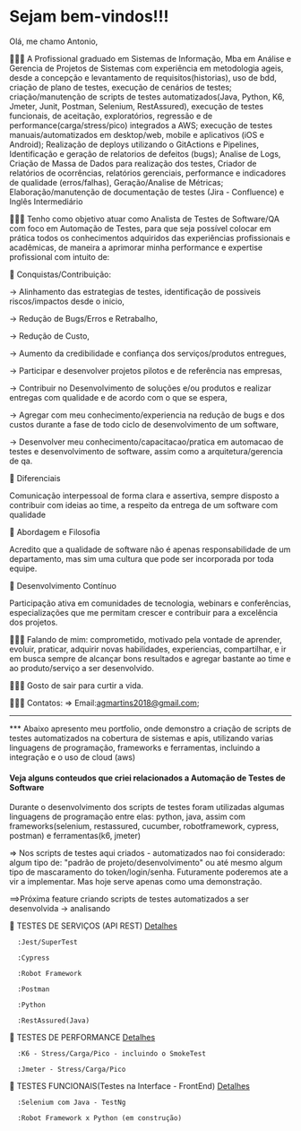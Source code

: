 # Sejam bem-vindos!!!
Olá, me chamo Antonio, 

👨🏻‍💻 A Profissional graduado em Sistemas de Informação, Mba em Análise e Gerencia de Projetos de Sistemas com experiência em metodologia ageis, desde a concepção e levantamento de requisitos(historias), uso de bdd, criação de plano de testes, execução de cenários de testes; criação/manutenção de scripts de testes automatizados(Java, Python, K6, Jmeter, Junit, Postman, Selenium, RestAssured), execução de testes funcionais, de aceitação, exploratórios, regressão e de performance(carga/stress/pico) integrados a AWS; execução de testes manuais/automatizados em desktop/web, mobile e aplicativos (iOS e Android); Realização de deploys utilizando o GitActions e Pipelines, Identificação e geração de relatorios de defeitos (bugs); Analise de Logs, Criação de Massa de Dados para realização dos testes, Criador de relatórios de ocorrências, relatórios gerenciais, performance e indicadores de qualidade (erros/falhas), Geração/Analise de Métricas; Elaboração/manutenção de documentação de testes (Jira - Confluence) e Inglês Intermediário

👨🏻‍💻 Tenho como objetivo atuar como Analista de Testes de Software/QA com foco em Automação de Testes, para que seja possível colocar em prática todos os conhecimentos adquiridos das experiências profissionais e acadêmicas, de maneira a aprimorar minha performance e expertise profissional com intuito de:

🌟 Conquistas/Contribuição:

-> Alinhamento das estrategias de testes, identificação de possiveis riscos/impactos desde o inicio,

-> Redução de Bugs/Erros e Retrabalho,

-> Redução de Custo,

-> Aumento da credibilidade e confiança dos serviços/produtos entregues,

-> Participar e desenvolver projetos pilotos e de referência nas empresas,

-> Contribuir no Desenvolvimento de soluções e/ou produtos e realizar entregas com qualidade e de acordo com o que se espera,

-> Agregar com meu conhecimento/experiencia na redução de bugs e dos custos durante a fase de todo ciclo de desenvolvimento de um software,

-> Desenvolver meu conhecimento/capacitacao/pratica em automacao de testes e desenvolvimento de software, assim como a arquitetura/gerencia de qa.   

🌟 Diferenciais

Comunicação interpessoal de forma clara e assertiva, sempre disposto a contribuir com ideias ao time, a respeito da entrega de um software com qualidade

🌟 Abordagem e Filosofia

Acredito que a qualidade de software não é apenas responsabilidade de um departamento, mas sim uma cultura que pode ser incorporada por toda equipe.

🌟 Desenvolvimento Contínuo

Participação ativa em comunidades de tecnologia, webinars e conferências, especializações que me permitam crescer e contribuir para a excelência dos projetos.

👨🏻‍💻 Falando de mim: comprometido, motivado pela vontade de aprender, evoluir, praticar, adquirir novas habilidades, experiencias, compartilhar, e ir em busca sempre de alcançar bons resultados e agregar bastante ao time e ao produto/serviço a ser desenvolvido.

👨🏻‍💻 Gosto de sair para curtir a vida.

👨🏻‍💻 Contatos:
=> Email:agmartins2018@gmail.com;

---------------------------------------------------------------------------------------------------------------------------------------
*** Abaixo apresento meu portfolio, onde demonstro a criação de scripts de testes automatizados na cobertura de sistemas e apis, utilizando varias linguagens de programação, frameworks e ferramentas, incluindo a integração e o uso de cloud (aws)

#### Veja alguns conteudos que criei relacionados a Automação de Testes de Software
Durante o desenvolvimento dos scripts de testes foram utilizadas algumas linguagens de programação entre elas: python, java, 
assim com frameworks(selenium, restassured, cucumber, robotframework, cypress, postman) e ferramentas(k6, jmeter)

=> Nos scripts de testes aqui criados - automatizados nao foi considerado: algum tipo de: "padrão de projeto/desenvolvimento" ou até mesmo algum tipo de mascaramento do token/login/senha. Futuramente poderemos ate a vir a implementar. Mas hoje serve apenas como uma demonstração. 

==>Próxima feature criando scripts de testes automatizados a ser desenvolvida -> analisando

🚀 TESTES DE SERVIÇOS (API REST) [Detalhes](http://github.com/antoniogmartins/Services)

      :Jest/SuperTest
  
      :Cypress

      :Robot Framework 

      :Postman 

      :Python 

      :RestAssured(Java)


🚀 TESTES DE PERFORMANCE [Detalhes](http://github.com/antoniogmartins/Performance)

      :K6 - Stress/Carga/Pico - incluindo o SmokeTest

      :Jmeter - Stress/Carga/Pico 
     
      
🚀 TESTES FUNCIONAIS(Testes na Interface - FrontEnd)  [Detalhes](https://github.com/antoniogmartins/Interfaces)

      :Selenium com Java - TestNg 

      :Robot Framework x Python (em construção)



